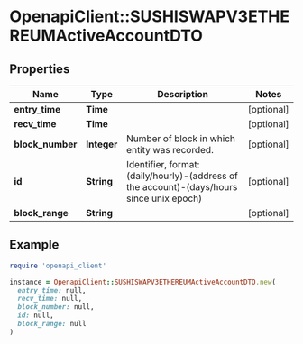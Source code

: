 # OpenapiClient::SUSHISWAPV3ETHEREUMActiveAccountDTO

## Properties

| Name | Type | Description | Notes |
| ---- | ---- | ----------- | ----- |
| **entry_time** | **Time** |  | [optional] |
| **recv_time** | **Time** |  | [optional] |
| **block_number** | **Integer** | Number of block in which entity was recorded. | [optional] |
| **id** | **String** | Identifier, format: (daily/hourly)-(address of the account)-(days/hours since unix epoch) | [optional] |
| **block_range** | **String** |  | [optional] |

## Example

```ruby
require 'openapi_client'

instance = OpenapiClient::SUSHISWAPV3ETHEREUMActiveAccountDTO.new(
  entry_time: null,
  recv_time: null,
  block_number: null,
  id: null,
  block_range: null
)
```


